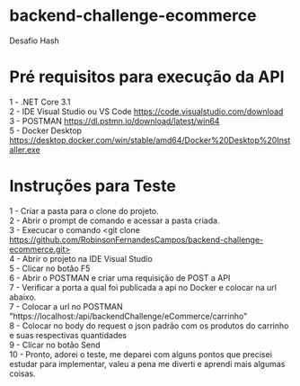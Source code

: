 # backend-challenge-ecommerce
Desafio Hash

# Pré requisitos para execução da API

1 - .NET Core 3.1 \
2 - IDE Visual Studio ou VS Code https://code.visualstudio.com/download \
3 - POSTMAN  https://dl.pstmn.io/download/latest/win64 \
5 - Docker Desktop https://desktop.docker.com/win/stable/amd64/Docker%20Desktop%20Installer.exe

# Instruções para Teste

1 - Criar a pasta para o clone do projeto. \
2 - Abrir o prompt de comando e acessar a pasta criada. \
3 - Execucar o comando <git clone https://github.com/RobinsonFernandesCampos/backend-challenge-ecommerce.git> \
4 - Abrir o projeto na IDE Visual Studio \
5 - Clicar no botão F5 \
6 - Abrir o POSTMAN e criar uma requisição de POST a API \
7 - Verificar a porta a qual foi publicada a api no Docker e colocar na url abaixo. \
7 - Colocar a url no POSTMAN "https://localhost:<PortaAPIDocker>/api/backendChallenge/eCommerce/carrinho" \
8 - Colocar no body do request o json padrão com os produtos do carrinho e suas respectivas quantidades \
9 - Clicar no botão Send \
10 - Pronto, adorei o teste, me deparei com alguns pontos que precisei estudar para implementar, valeu a pena me diverti e aprendi mais algumas coisas.


